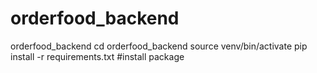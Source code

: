 # orderfood_backend
orderfood_backend
cd orderfood_backend
source venv/bin/activate
pip install -r requirements.txt #install package
